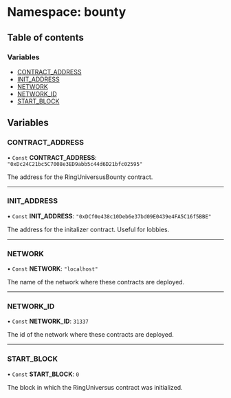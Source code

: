 # Namespace: bounty

## Table of contents

### Variables

- [CONTRACT_ADDRESS](bounty.md#contract_address)
- [INIT_ADDRESS](bounty.md#init_address)
- [NETWORK](bounty.md#network)
- [NETWORK_ID](bounty.md#network_id)
- [START_BLOCK](bounty.md#start_block)

## Variables

### CONTRACT_ADDRESS

• `Const` **CONTRACT_ADDRESS**: `"0xDc24C21bc5C7008e3ED9abb5c44d6D21bfc02595"`

The address for the RingUniversusBounty contract.

---

### INIT_ADDRESS

• `Const` **INIT_ADDRESS**: `"0xDCf0e438c10Deb6e37bd09E0439e4FA5C16f5BBE"`

The address for the initalizer contract. Useful for lobbies.

---

### NETWORK

• `Const` **NETWORK**: `"localhost"`

The name of the network where these contracts are deployed.

---

### NETWORK_ID

• `Const` **NETWORK_ID**: `31337`

The id of the network where these contracts are deployed.

---

### START_BLOCK

• `Const` **START_BLOCK**: `0`

The block in which the RingUniversus contract was initialized.
